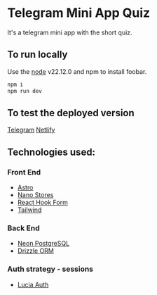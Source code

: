 # Telegram Mini App Quiz

It's a telegram mini app with the short quiz.

## To run locally

Use the [node](https://nodejs.org/en) v22.12.0 and npm to install foobar.

```bash
npm i
npm run dev
```

## To test the deployed version

[Telegram](https://t.me/AstroAppQuizBot)
[Netlify](https://quiz-astro-telegram-mini-app.netlify.app/)

## Technologies used:

### Front End

- [Astro](https://astro.build/)
- [Nano Stores](https://www.npmjs.com/package/nanostores)
- [React Hook Form](https://react-hook-form.com/)
- [Tailwind](https://tailwindcss.com/)

### Back End

- [Neon PostgreSQL](https://neon.tech/?)
- [Drizzle ORM](https://orm.drizzle.team)

### Auth strategy - sessions

- [Lucia Auth](https://lucia-auth.com)
